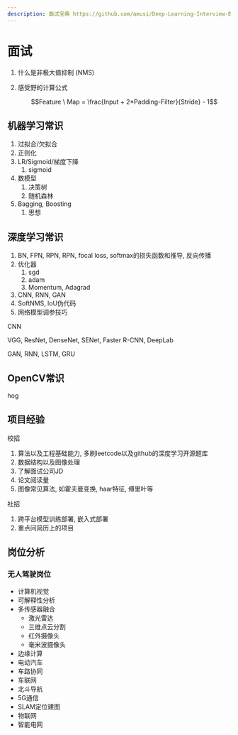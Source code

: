 ```yaml
---
description: 面试宝典 https://github.com/amusi/Deep-Learning-Interview-Book
---
```


# 面试

1. 什么是非极大值抑制 (NMS)
2.  感受野的计算公式

    $$Feature \ Map = \frac{Input + 2*Padding-Filter}{Stride} - 1$$



## 机器学习常识

1. 过拟合/欠拟合
2. 正则化
3. LR/Sigmoid/梯度下降
   1. sigmoid
4. 数模型
   1. 决策树
   2. 随机森林
5. Bagging, Boosting
   1. 思想

## 深度学习常识

1. BN, FPN, RPN, RPN, focal loss, softmax的损失函数和推导, 反向传播
2. 优化器
   1. sgd
   2. adam
   3. Momentum, Adagrad
3. CNN, RNN, GAN
4. SoftNMS, loU伪代码
5. 网络模型调参技巧

CNN

VGG, ResNet, DenseNet, SENet, Faster R-CNN, DeepLab

GAN, RNN, LSTM, GRU

## OpenCV常识

hog

## 项目经验

校招

1. 算法以及工程基础能力, 多刷leetcode以及github的深度学习开源题库
2. 数据结构以及图像处理
3. 了解面试公司JD
4. 论文阅读量
5. 图像常见算法, 如霍夫曼变换, haar特征, 傅里叶等

社招

1. 跨平台模型训练部署, 嵌入式部署
2. 重点问简历上的项目

## 岗位分析

### 无人驾驶岗位

* 计算机视觉
* 可解释性分析
* 多传感器融合
  * 激光雷达
  * 三维点云分割
  * 红外摄像头
  * 毫米波摄像头
* 边缘计算
* 电动汽车
* 车路协同
* 车联网
* 北斗导航
* 5G通信
* SLAM定位建图
* 物联网
* 智能电网



